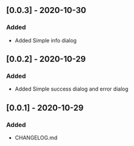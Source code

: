 ## [0.0.3] - 2020-10-30
### Added
- Added Simple info dialog

## [0.0.2] - 2020-10-29
### Added
- Added Simple success dialog and error dialog

## [0.0.1] - 2020-10-29
### Added
- CHANGELOG.md



